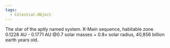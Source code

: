 ```yaml
---
tags:
  - Celestial-Object
---
```

The star of the aptly named system.
K-Main sequence, habitable zone 0.1228 AU - 0.1771 AU
@0.7 solar masses + 0.8× solar radius, 40,856 billion earth years old.
